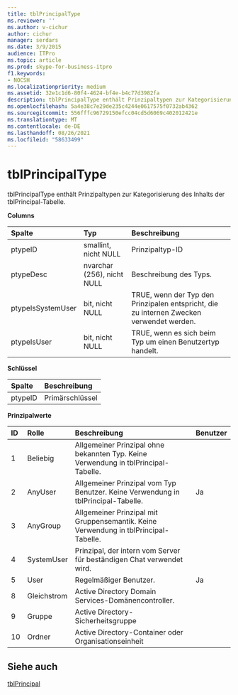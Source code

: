 ```yaml
---
title: tblPrincipalType
ms.reviewer: ''
ms.author: v-cichur
author: cichur
manager: serdars
ms.date: 3/9/2015
audience: ITPro
ms.topic: article
ms.prod: skype-for-business-itpro
f1.keywords:
- NOCSH
ms.localizationpriority: medium
ms.assetid: 32e1c1d6-80f4-4624-bf4e-b4c77d3982fa
description: tblPrincipalType enthält Prinzipaltypen zur Kategorisierung des Inhalts der tblPrincipal-Tabelle.
ms.openlocfilehash: 5a4e38c7e29de235c4244e0617575f0732ab4362
ms.sourcegitcommit: 556fffc96729150efcc04cd5d6069c402012421e
ms.translationtype: MT
ms.contentlocale: de-DE
ms.lasthandoff: 08/26/2021
ms.locfileid: "58633499"
---
```

# <a name="tblprincipaltype"></a>tblPrincipalType
 
tblPrincipalType enthält Prinzipaltypen zur Kategorisierung des Inhalts der tblPrincipal-Tabelle.
  
**Columns**

|**Spalte**|**Typ**|**Beschreibung**|
|:-----|:-----|:-----|
|ptypeID  <br/> |smallint, nicht NULL  <br/> |Prinzipaltyp-ID  <br/> |
|ptypeDesc  <br/> |nvarchar (256), nicht NULL  <br/> |Beschreibung des Typs.  <br/> |
|ptypeIsSystemUser  <br/> |bit, nicht NULL  <br/> |TRUE, wenn der Typ den Prinzipalen entspricht, die zu internen Zwecken verwendet werden.  <br/> |
|ptypeIsUser  <br/> |bit, nicht NULL  <br/> |TRUE, wenn es sich beim Typ um einen Benutzertyp handelt.  <br/> |
   
**Schlüssel**

|**Spalte**|**Beschreibung**|
|:-----|:-----|
|ptypeID  <br/> |Primärschlüssel  <br/> |
   
**Prinzipalwerte**

|**ID**|**Rolle**|**Beschreibung**|**Benutzer**|
|:-----|:-----|:-----|:-----|
|1   <br/> |Beliebig  <br/> |Allgemeiner Prinzipal ohne bekannten Typ. Keine Verwendung in tblPrincipal-Tabelle.  <br/> ||
|2   <br/> |AnyUser  <br/> |Allgemeiner Prinzipal vom Typ Benutzer. Keine Verwendung in tblPrincipal-Tabelle.  <br/> |Ja  <br/> |
|3   <br/> |AnyGroup  <br/> |Allgemeiner Prinzipal mit Gruppensemantik. Keine Verwendung in tblPrincipal-Tabelle.  <br/> ||
|4   <br/> |SystemUser  <br/> |Prinzipal, der intern vom Server für beständigen Chat verwendet wird.  <br/> ||
|5   <br/> |User  <br/> |Regelmäßiger Benutzer.  <br/> |Ja  <br/> |
|8   <br/> |Gleichstrom  <br/> |Active Directory Domain Services-Domänencontroller.  <br/> ||
|9   <br/> |Gruppe  <br/> |Active Directory-Sicherheitsgruppe  <br/> ||
|10   <br/> |Ordner  <br/> |Active Directory-Container oder Organisationseinheit  <br/> ||
   
## <a name="see-also"></a>Siehe auch

[tblPrincipal](tblprincipal.md)
